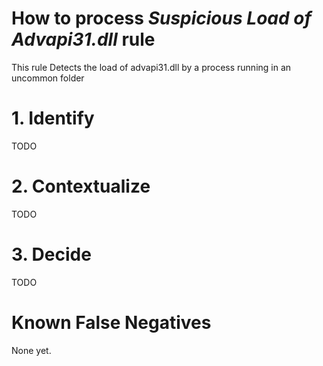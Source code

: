 # How to process *Suspicious Load of Advapi31.dll* rule
This rule Detects the load of advapi31.dll by a process running in an uncommon folder

# 1. Identify
TODO

# 2. Contextualize
TODO

# 3. Decide
TODO

# Known False Negatives
None yet.
